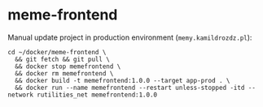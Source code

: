 # meme-frontend

Manual update project in production environment (`memy.kamildrozdz.pl`):

```shell
cd ~/docker/meme-frontend \
  && git fetch && git pull \
  && docker stop memefrontend \
  && docker rm memefrontend \
  && docker build -t memefrontend:1.0.0 --target app-prod . \
  && docker run --name memefrontend --restart unless-stopped -itd --network rutilities_net memefrontend:1.0.0
```
